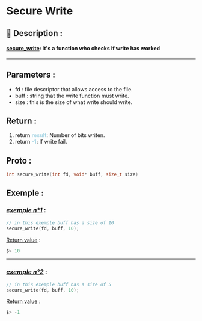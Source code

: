 # Secure Write

## 📝 Description :
#### <u>**secure_write**</u>: It's a function who checks if write has worked
---
## Parameters :
- fd : file descriptor that allows access to the file.
- buff : string that the write function must write.
- size : this is the size of what write should write.

## Return :
1. return <span style="color:lightblue"> **result**</span>: Number of bits writen.
2. return <span style="color:lightblue">**-1**</span>: If write fail.

## Proto :
```c
int secure_write(int fd, void* buff, size_t size)
```

## Exemple : 

### <u>*exemple n°1*</u> :
```c
// in this exemple buff has a size of 10
secure_write(fd, buff, 10);
```
<u>Return value</u> :
```c
$> 10
```
---

### <u>*exemple n°2*</u> :
```c
// in this exemple buff has a size of 5
secure_write(fd, buff, 10);
```
<u>Return value</u> :
```c
$> -1
```